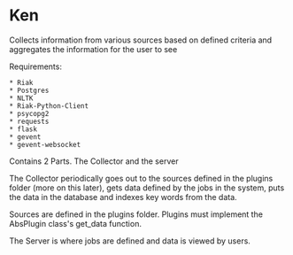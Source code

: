 Ken
===========

Collects information from various sources based on defined criteria and aggregates the information for the user to see

Requirements:

	* Riak
	* Postgres
	* NLTK
	* Riak-Python-Client
	* psycopg2
	* requests
	* flask
	* gevent
	* gevent-websocket

Contains 2 Parts. The Collector and the server


The Collector periodically goes out to the sources defined in the plugins folder (more on this later), gets data defined by the jobs in the system, puts the data in the database and indexes key words from the data.

Sources are defined in the plugins folder. Plugins must implement the AbsPlugin class's get_data function.

The Server is where jobs are defined and data is viewed by users.